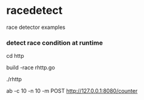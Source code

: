 # racedetect
race detector examples

### detect race condition at runtime

  cd http
  
  build -race rhttp.go
  
  ./rhttp
  
  ab -c 10 -n 10 -m POST http://127.0.0.1:8080/counter
